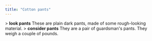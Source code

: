 ```yaml
---
title: "Cotton pants"
---
```


\> **look pants**
These are plain dark pants, made of some rough-looking material.
\> **consider pants**
They are a pair of guardsman's pants.
They weigh a couple of pounds.